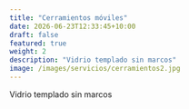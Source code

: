 ```yaml
---
title: "Cerramientos móviles"
date: 2026-06-23T12:33:45+10:00
draft: false
featured: true
weight: 2
description: "Vidrio templado sin marcos"
image: /images/servicios/cerramientos2.jpg
---
```


Vidrio templado sin marcos